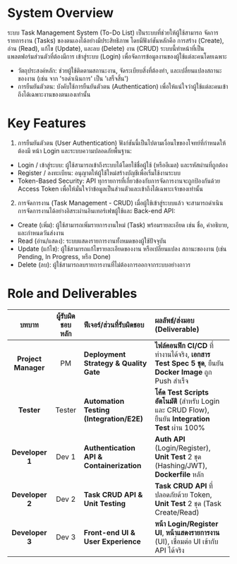 # System Overview
ระบบ Task Management System (To-Do List) เป็นระบบที่ช่วยให้ผู้ใช้สามารถ จัดการรายการงาน (Tasks) ของตนเองได้อย่างมีประสิทธิภาพ โดยมีฟังก์ชันหลักคือ การสร้าง (Create), อ่าน (Read), แก้ไข (Update), และลบ (Delete) งาน (CRUD)
ระบบนี้ทำหน้าที่เป็นแพลตฟอร์มส่วนตัวที่ต้องมีการ เข้าสู่ระบบ (Login) เพื่อจัดการข้อมูลงานของผู้ใช้แต่ละคนโดยเฉพาะ
- วัตถุประสงค์หลัก: ช่วยผู้ใช้ติดตามสถานะงาน, จัดระเบียบสิ่งที่ต้องทำ, และเปลี่ยนแปลงสถานะของงาน (เช่น จาก 'รอดำเนินการ' เป็น 'เสร็จสิ้น')
- การยืนยันตัวตน: บังคับใช้การยืนยันตัวตน (Authentication) เพื่อให้แน่ใจว่าผู้ใช้แต่ละคนเข้าถึงได้เฉพาะงานของตนเองเท่านั้น


# Key Features
1. การยืนยันตัวตน (User Authentication)
ฟังก์ชันนี้เป็นไปตามเงื่อนไขของโจทย์ที่กำหนดให้ต้องมี หน้า Login และระบบความปลอดภัยพื้นฐาน:
- Login / เข้าสู่ระบบ: ผู้ใช้สามารถเข้าถึงระบบได้โดยใช้ชื่อผู้ใช้ (หรืออีเมล) และรหัสผ่านที่ถูกต้อง
- Register / ลงทะเบียน: อนุญาตให้ผู้ใช้ใหม่สร้างบัญชีเพื่อเริ่มใช้งานระบบ
- Token-Based Security: API ทุกรายการที่เกี่ยวข้องกับการจัดการงานจะถูกป้องกันด้วย Access Token เพื่อให้มั่นใจว่าข้อมูลเป็นส่วนตัวและเข้าถึงได้เฉพาะเจ้าของเท่านั้น
2. การจัดการงาน (Task Management - CRUD)
เมื่อผู้ใช้เข้าสู่ระบบแล้ว จะสามารถดำเนินการจัดการงานได้อย่างอิสระผ่านอินเทอร์เฟซผู้ใช้และ Back-end API:
- Create (เพิ่ม): ผู้ใช้สามารถเพิ่มรายการงานใหม่ (Task) พร้อมรายละเอียด เช่น ชื่อ, คำอธิบาย, และกำหนดวันส่งงาน
- Read (อ่าน/แสดง): ระบบแสดงรายการงานทั้งหมดของผู้ใช้ปัจจุบัน
- Update (แก้ไข): ผู้ใช้สามารถแก้ไขรายละเอียดของงาน หรือเปลี่ยนแปลง สถานะของงาน (เช่น Pending, In Progress, หรือ Done)
- Delete (ลบ): ผู้ใช้สามารถลบรายการงานที่ไม่ต้องการออกจากระบบอย่างถาวร


# Role and Deliverables
| บทบาท | ผู้รับผิดชอบหลัก | ฟีเจอร์/ส่วนที่รับผิดชอบ | ผลลัพธ์/ส่งมอบ (Deliverable) |
| :---: | :---: | :--- | :--- |
| **Project Manager** | PM | **Deployment Strategy & Quality Gate** | **ไฟล์คอนฟิก CI/CD** ที่ทำงานได้จริง, **เอกสาร Test Spec 5 ชุด**, ยืนยัน **Docker Image** ถูก Push สำเร็จ |
| **Tester** | Tester | **Automation Testing (Integration/E2E)** | **โค้ด Test Scripts อัตโนมัติ** (สำหรับ Login และ CRUD Flow), ยืนยัน **Integration Test** ผ่าน 100% |
| **Developer 1** | Dev 1 | **Authentication API & Containerization** | **Auth API** (Login/Register), **Unit Test** 2 ชุด (Hashing/JWT), **Dockerfile** หลัก |
| **Developer 2** | Dev 2 | **Task CRUD API & Unit Testing** | **Task CRUD API** ที่ปลอดภัยด้วย Token, **Unit Test** 2 ชุด (Task Create/Read) |
| **Developer 3** | Dev 3 | **Front-end UI & User Experience** | **หน้า Login/Register UI**, **หน้าแสดงรายการงาน** (UI), เชื่อมต่อ UI เข้ากับ API ได้จริง |
